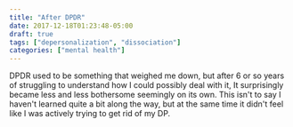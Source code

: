 ```yaml
---
title: "After DPDR"
date: 2017-12-18T01:23:48-05:00
draft: true
tags: ["depersonalization", "dissociation"]
categories: ["mental health"]
---
```


DPDR used to be something that weighed me down, but after 6 or so years of
struggling to understand how I could possibly deal with it, It surprisingly
became less and less bothersome seemingly on its own. This isn't to say I
haven't learned quite a bit along the way, but at the same time it didn't feel
like I was actively trying to get rid of my DP.